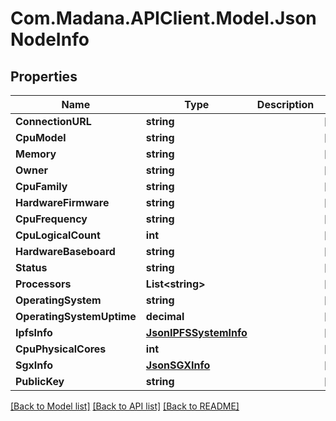 
# Com.Madana.APIClient.Model.JsonNodeInfo

## Properties

Name | Type | Description | Notes
------------ | ------------- | ------------- | -------------
**ConnectionURL** | **string** |  | [optional] 
**CpuModel** | **string** |  | [optional] 
**Memory** | **string** |  | [optional] 
**Owner** | **string** |  | [optional] 
**CpuFamily** | **string** |  | [optional] 
**HardwareFirmware** | **string** |  | [optional] 
**CpuFrequency** | **string** |  | [optional] 
**CpuLogicalCount** | **int** |  | [optional] 
**HardwareBaseboard** | **string** |  | [optional] 
**Status** | **string** |  | [optional] 
**Processors** | **List&lt;string&gt;** |  | [optional] 
**OperatingSystem** | **string** |  | [optional] 
**OperatingSystemUptime** | **decimal** |  | [optional] 
**IpfsInfo** | [**JsonIPFSSystemInfo**](JsonIPFSSystemInfo.md) |  | [optional] 
**CpuPhysicalCores** | **int** |  | [optional] 
**SgxInfo** | [**JsonSGXInfo**](JsonSGXInfo.md) |  | [optional] 
**PublicKey** | **string** |  | [optional] 

[[Back to Model list]](../README.md#documentation-for-models)
[[Back to API list]](../README.md#documentation-for-api-endpoints)
[[Back to README]](../README.md)

